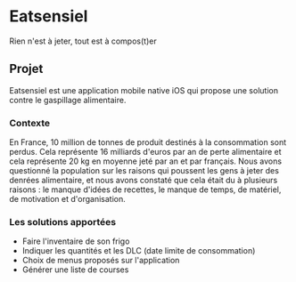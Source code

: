 # Eatsensiel

Rien n'est à jeter, tout est à compos(t)er

## Projet

Eatsensiel est une application mobile native iOS qui propose une solution contre le gaspillage alimentaire.

### Contexte

En France, 10 million de tonnes de produit destinés à la consommation sont perdus.  Cela représente 16 milliards d'euros par an de perte alimentaire et cela représente 20 kg en moyenne jeté par an et par français. 
Nous avons questionné la population sur les raisons qui poussent les gens à jeter des denrées alimentaire, et nous avons constaté que cela était du à plusieurs raisons : le manque d'idées de recettes, le manque de temps, de matériel, de motivation et d'organisation.

### Les solutions apportées

- Faire l'inventaire de son frigo
- Indiquer les quantités et les DLC (date limite de consommation)
- Choix de menus proposés sur l'application
- Générer une liste de courses
 
